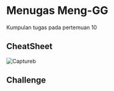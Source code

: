 # Menugas Meng-GG

Kumpulan tugas pada pertemuan 10

## CheatSheet

![Captureb](https://user-images.githubusercontent.com/46425489/169148160-8dbf5156-1910-4146-80b1-82a279072232.PNG)

## Challenge
